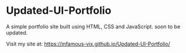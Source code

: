 # Updated-UI-Portfolio
A simple portfolio site built using HTML, CSS and JavaScript.
soon to be updated.

Visit my site at: https://infamous-vix.github.io/Updated-UI-Portfolio/
